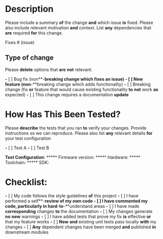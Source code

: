 # Description

Please include a summary **of** the change **and** which issue **is** fixed. Please also include relevant motivation **and** context. List **any** dependencies that **are** required **for** this change.

Fixes # (issue)

## Type **of** change

Please **delete** options that **are** **not** relevant.

**-** [ ] Bug fix (non**-**breaking change which fixes an issue)
**-** [ ] **New** feature (non**-**breaking change which adds functionality)
**-** [ ] Breaking change (fix **or** feature that would cause existing functionality **to** **not** work **as** expected)
**-** [ ] This change requires a documentation **update**

# How Has This Been Tested?

Please **describe** the tests that you ran **to** verify your changes. Provide instructions so we can reproduce. Please also list **any** relevant details **for** your test configuration

**-** [ ] Test A
**-** [ ] Test B

**********Test Configuration**********:
***** Firmware version:
***** Hardware:
***** Toolchain:
***** SDK:

# Checklist:

**-** [ ] My code follows the style guidelines **of** this project
**-** [ ] I have performed a self**-**review **of** my own code
**-** [ ] I have commented my code, particularly **in** hard**-****to****-**understand areas
**-** [ ] I have made **corresponding** changes **to** the documentation
**-** [ ] My changes generate **no** **new** warnings
**-** [ ] I have added tests that prove my fix **is** effective **or** that my feature works
**-** [ ] **New** **and** existing unit tests pass locally **with** my changes
**-** [ ] **Any** dependent changes have been merged **and** published **in** downstream modules
